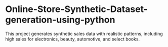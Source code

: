 # Online-Store-Synthetic-Dataset-generation-using-python
This project generates synthetic sales data with realistic patterns, including high sales for electronics, beauty, automotive, and select books.
